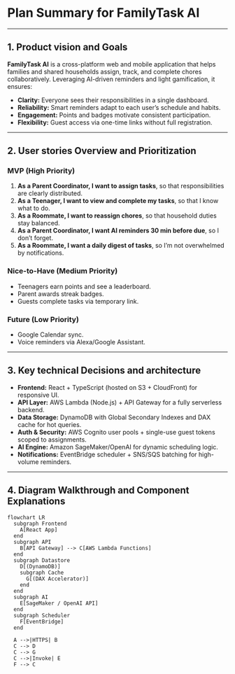 # Plan Summary for FamilyTask AI

---

## 1. Product vision and Goals

**FamilyTask AI** is a cross-platform web and mobile application that helps families and shared households assign, track, and complete chores collaboratively. Leveraging AI-driven reminders and light gamification, it ensures:

- **Clarity:** Everyone sees their responsibilities in a single dashboard.  
- **Reliability:** Smart reminders adapt to each user’s schedule and habits.  
- **Engagement:** Points and badges motivate consistent participation.  
- **Flexibility:** Guest access via one-time links without full registration.

---

## 2. User stories Overview and Prioritization

### MVP (High Priority)
1. **As a Parent Coordinator, I want to assign tasks**, so that responsibilities are clearly distributed.  
2. **As a Teenager, I want to view and complete my tasks**, so that I know what to do.  
3. **As a Roommate, I want to reassign chores**, so that household duties stay balanced.  
4. **As a Parent Coordinator, I want AI reminders 30 min before due**, so I don’t forget.  
5. **As a Roommate, I want a daily digest of tasks**, so I’m not overwhelmed by notifications.

### Nice-to-Have (Medium Priority)
- Teenagers earn points and see a leaderboard.  
- Parent awards streak badges.  
- Guests complete tasks via temporary link.

### Future (Low Priority)
- Google Calendar sync.  
- Voice reminders via Alexa/Google Assistant.

---

## 3. Key technical Decisions and architecture

- **Frontend:** React + TypeScript (hosted on S3 + CloudFront) for responsive UI.  
- **API Layer:** AWS Lambda (Node.js) + API Gateway for a fully serverless backend.  
- **Data Storage:** DynamoDB with Global Secondary Indexes and DAX cache for hot queries.  
- **Auth & Security:** AWS Cognito user pools + single-use guest tokens scoped to assignments.  
- **AI Engine:** Amazon SageMaker/OpenAI for dynamic scheduling logic.  
- **Notifications:** EventBridge scheduler + SNS/SQS batching for high-volume reminders.

---

## 4. Diagram Walkthrough and Component Explanations

```mermaid
flowchart LR
  subgraph Frontend
    A[React App]
  end
  subgraph API
    B[API Gateway] --> C[AWS Lambda Functions]
  end
  subgraph Datastore
    D[(DynamoDB)]
    subgraph Cache
      G[(DAX Accelerator)]
    end
  end
  subgraph AI
    E[SageMaker / OpenAI API]
  end
  subgraph Scheduler
    F[EventBridge]
  end

  A -->|HTTPS| B
  C --> D
  C --> G
  C -->|Invoke| E
  F --> C
